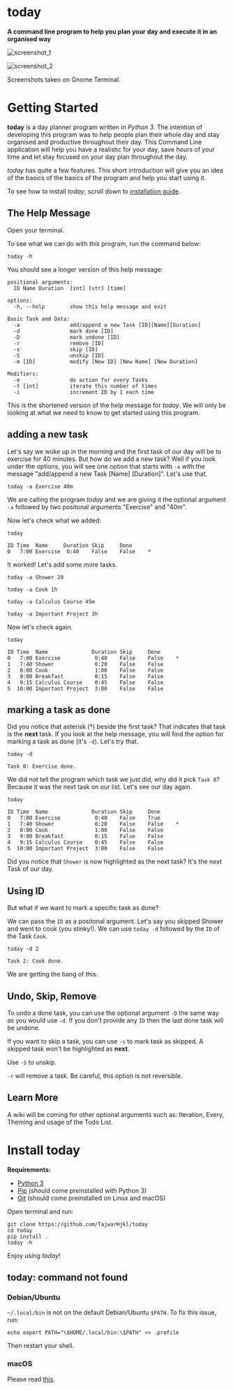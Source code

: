 # today

**A command line program to help you plan your day and execute it in an organised way**

![screenshot_1](screenshots/screenshot_1.png)

![screenshot_2](screenshots/screenshot_2.png)

Screenshots taken on Gnome Terminal.

# Getting Started

**today** is a day planner program written in *Python 3*. The intention of developing this program was to help people plan their whole day and stay organised and productive throughout their day. This Command Line application will help you have a realistic for your day, save hours of your time and let stay focused on your day plan throughout the day.

*today* has quite a few features. This short introduction will give you an idea of the basics of the basics of the program and help you start using it.

To see how to install *today*, scroll down to [installation guide](#Install-today).

## The Help Message

Open your terminal.

To see what we can do with this program, run the command below:

```console
today -h
```

You should see a longer version of this help message:

```
positional arguments:
  ID Name Duration  [int] [str] [time]

options:
  -h, --help        show this help message and exit

Basic Task and Data:
  -a                add/append a new Task [ID][Name][Duration]
  -d                mark done [ID]
  -D                mark undone [ID]
  -r                remove [ID]
  -s                skip [ID]
  -S                unskip [ID]
  -m [ID]           modify [New ID] [New Name] [New Duration]

Modifiers:
  -e                do action for every Tasks
  -t [int]          iterate this number of times
  -i                increment ID by 1 each time
```

This is the shortened version of the help message for *today*. We will only be looking at what we need to know to get started using this program.

## adding a new task

Let's say we woke up in the morning and the first task of our day will be to exercise for 40 minutes. But how do we add a new task? Well if you look under the options, you will see one option that starts with `-a` with the message "add/append a new Task [Name] [Duration]".  Let's use that.

```console
today -a Exercise 40m
```

We are calling the program *today* and we are giving it the optional argument `-a` followed by two positonal arguments "Exercise" and "40m".

Now let's check what we added:

```console
today
```

```
ID Time  Name     Duration Skip     Done
0   7:00 Exercise  0:40    False    False    *
```

It worked! Let's add some more tasks.

```console
today -a Shower 20
```

```console
today -a Cook 1h
```

```console
today -a Calculus Course 45m
```

```console
today -a Important Project 3h
```

Now let's check again.

```console
today
```

```
ID Time  Name              Duration Skip     Done
0   7:00 Exercise           0:40    False    False    *
1   7:40 Shower             0:20    False    False
2   8:00 Cook               1:00    False    False
3   9:00 Breakfast          0:15    False    False
4   9:15 Calculus Course    0:45    False    False
5  10:00 Important Project  3:00    False    False
```

## marking a task as done

Did you notice that asterisk (*) beside the first task? That indicates that task is the **next** task. If you look at the help message, you will find the option for marking a task as done (it's `-d`). Let's try that.

```console
today -d
```

```console
Task 0: Exercise done.
```

We did not tell the program which task we just did, why did it pick `Task 0`? Because it was the next task on our list. Let's see our day again.

```console
today
```

```
ID Time  Name              Duration Skip     Done
0   7:00 Exercise           0:40    False    True
1   7:40 Shower             0:20    False    False    *
2   8:00 Cook               1:00    False    False
3   9:00 Breakfast          0:15    False    False
4   9:15 Calculus Course    0:45    False    False
5  10:00 Important Project  3:00    False    False
```

Did you notice that `Shower` is now highlighted as the next task? It's the next Task of our day.

## Using ID

But what if we want to mark a specific task as done?

We can pass the `ID` as a positonal argument. Let's say you skipped Shower and went to cook (you stinky!). We can use `today -d` followed by the `ID` of the Task `Cook`.

```console
today -d 2
```

```
Task 2: Cook done.
```

We are getting the hang of this.

## Undo, Skip, Remove

To undo a done task, you can use the optional argument `-D` the same way as you would use `-d`. If you don't provide any `ID` then the last done task will be undone.


If you want to skip a task, you can use `-s` to mark task as skipped. A skipped task won't be highlighted as **next**.

Use `-S` to unskip.

`-r` will remove a task. Be careful, this option is not reversible.

## Learn More

A wiki will be coming for other optional arguments such as: Iteration, Every, Theming and usage of the Todo List.

# Install today

**Requirements:**

* [Python 3](https://wiki.python.org/moin/BeginnersGuide/Download)
* [Pip](https://pip.pypa.io/en/stable/installation/) (should come preinstalled with Python 3)
* [Git](https://git-scm.com/book/en/v2/Getting-Started-Installing-Git) (should come preinstalled on Linux and macOS)

Open terminal and run:

```console
git clone https://github.com/TajwarHjkl/today
cd today
pip install .
today -h
```
Enjoy using *today*!

## today: command not found

### Debian/Ubuntu

`~/.local/bin` is not on the default Debian/Ubuntu `$PATH`. To fix this issue, run:

```console
echo export PATH="\$HOME/.local/bin:\$PATH" >> .profile
```

Then restart your shell.

### macOS

Please read [this](https://stackoverflow.com/questions/35898734/pip-installs-packages-successfully-but-executables-not-found-from-command-line).
